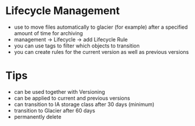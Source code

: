 # Lifecycle Management
- use to move files automatically to glacier (for example) after a specified amount of time for archiving
- management -> Lifecycle -> add Lifecycle Rule
- you can use tags to filter which objects to transition
- you can create rules for the current version as well as previous versions

# Tips
- can be used together with Versioning
- can be applied to current and previous versions
- can transition to IA storage class after 30 days (minimum)
- transition to Glacier after 60 days
- permanently delete 
